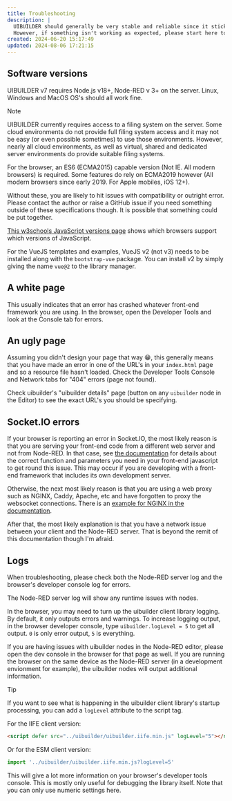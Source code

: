 ```yaml
---
title: Troubleshooting
description: |
  UIBUILDER should generally be very stable and reliable since it sticks as closely as possible to standards.
  However, if something isn't working as expected, please start here to look for issues.
created: 2024-06-20 15:17:49
updated: 2024-08-06 17:21:15
---
```


## Software versions

UIBUILDER v7 requires Node.js v18+, Node-RED v 3+ on the server. Linux, Windows and MacOS OS's should all work fine.

> [!NOTE]
> UIBUILDER currently requires access to a filing system on the server. Some cloud environments do not provide full filing system access and it may not be easy (or even possible sometimes) to use those environments. However, nearly all cloud environments, as well as virtual, shared and dedicated server environments do provide suitable filing systems.

For the browser, an ES6 (ECMA2015) capable version (Not IE. All modern browsers) is required. Some features do rely on ECMA2019 however (All modern browsers since early 2019. For Apple mobiles, iOS 12+).

Without these, you are likely to hit issues with compatibility or outright error. Please contact the author or raise a GitHub issue if you need something outside of these specifications though. It is possible that something could be put together.

[This w3schools JavaScript versions page](https://www.w3schools.com/js/js_versions.asp) shows which browsers support which versions of JavaScript.

For the VueJS templates and examples, VueJS v2 (not v3) needs to be installed along with the `bootstrap-vue` package. You can install v2 by simply giving the name `vue@2` to the library manager.

## A white page

This usually indicates that an error has crashed whatever front-end framework you are using. In the browser, open the Developer Tools and look at the Console tab for errors.

## An ugly page

Assuming you didn't design your page that way 😁, this generally means that you have made an error in one of the URL's in your `index.html` page and so a resource file hasn't loaded. Check the Developer Tools Console and Network tabs for "404" errors (page not found).

Check uibuilder's "uibuilder details" page (button on any `uibuilder` node in the Editor) to see the exact URL's you should be specifying.

## Socket.IO errors

If your browser is reporting an error in Socket.IO, the most likely reason is that you are serving your front-end code from a different web server and not from Node-RED. In that case, see [the documentation](client-docs/troubleshooting?id=socketio-refuses-to-connect) for details about the correct function and parameters you need in your front-end javascript to get round this issue. This may occur if you are developing with a front-end framework that includes its own development server.

Otherwise, the next most likely reason is that you are using a web proxy such as NGINX, Caddy, Apache, etc and have forgotten to proxy the websocket connections. There is an [example for NGINX in the documentation](uib-security-nginx?id=websockets).

After that, the most likely explanation is that you have a network issue between your client and the Node-RED server. That is beyond the remit of this documentation though I'm afraid.

## Logs

When troubleshooting, please check both the Node-RED server log and the browser's developer console log for errors.

The Node-RED server log will show any runtime issues with nodes.

In the browser, you may need to turn up the uibuilder client library logging. By default, it only outputs errors and warnings. To increase logging output, in the browser developer console, type `uibuilder.logLevel = 5` to get all output. `0` is only error output, `5` is everything.

If you are having issues with uibuilder nodes in the Node-RED editor, please open the dev console in the browser for that page as well. If you are running the browser on the same device as the Node-RED server (in a development envionment for example), the uibuilder nodes will output additional information.

> [!TIP]
> If you want to see what is happening in the uibuilder client library's startup processing, you can add a `logLevel` attribute to the script tag.
>
> For the IIFE client version:
> 
> ```html
> <script defer src="../uibuilder/uibuilder.iife.min.js" logLevel="5"></script>
> ```
> Or for the ESM client version:
> 
> ```javascript
> import '../uibuilder/uibuilder.iife.min.js?logLevel=5'
> ```
>
> This will give a lot more information on your browser's developer tools console. This is mostly only useful for debugging the library itself. Note that you can only use numeric settings here.
